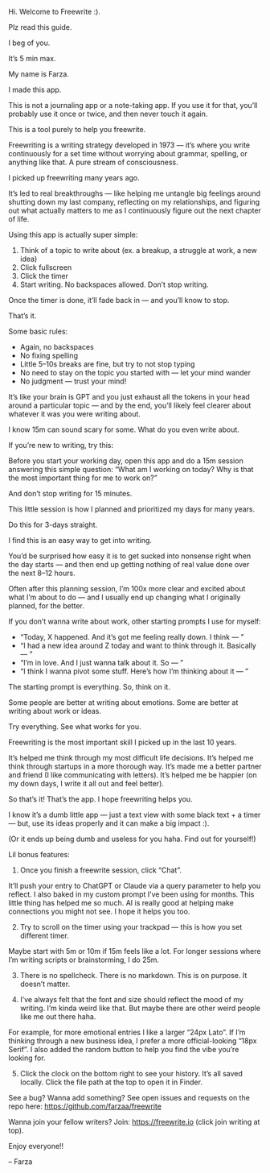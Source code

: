 Hi. Welcome to Freewrite :).

Plz read this guide.

I beg of you.

It’s 5 min max.

My name is Farza.

I made this app.

This is not a journaling app or a note-taking app.
If you use it for that, you’ll probably use it once or twice,
and then never touch it again.

This is a tool purely to help you freewrite.

Freewriting is a writing strategy developed in 1973 — it’s where you write continuously for a set time without worrying about grammar, spelling, or anything like that. A pure stream of consciousness.

I picked up freewriting many years ago.

It’s led to real breakthroughs — like helping me untangle big feelings around shutting down my last company, reflecting on my relationships, and figuring out what actually matters to me as I continuously figure out the next chapter of life.

Using this app is actually super simple:

1. Think of a topic to write about (ex. a breakup, a struggle at work, a new idea)
2. Click fullscreen
3. Click the timer
4. Start writing. No backspaces allowed. Don’t stop writing.

Once the timer is done, it’ll fade back in — and you’ll know to stop.

That’s it.

Some basic rules:

- Again, no backspaces
- No fixing spelling
- Little 5–10s breaks are fine, but try to not stop typing
- No need to stay on the topic you started with — let your mind wander
- No judgment — trust your mind!

It’s like your brain is GPT and you just exhaust all the tokens in your head around a particular topic — and by the end, you’ll likely feel clearer about whatever it was you were writing about.

I know 15m can sound scary for some. What do you even write about.

If you’re new to writing, try this:

Before you start your working day, open this app and do a 15m session answering this simple question: “What am I working on today? Why is that the most important thing for me to work on?”

And don’t stop writing for 15 minutes.

This little session is how I planned and prioritized my days for many years.

Do this for 3-days straight.

I find this is an easy way to get into writing.

You’d be surprised how easy it is to get sucked into nonsense right when the day starts — and then end up getting nothing of real value done over the next 8–12 hours.

Often after this planning session, I’m 100x more clear and excited about what I’m about to do — and I usually end up changing what I originally planned, for the better.

If you don’t wanna write about work, other starting prompts I use for myself:

- “Today, X happened. And it’s got me feeling really down. I think — ”
- “I had a new idea around Z today and want to think through it. Basically — ”
- “I’m in love. And I just wanna talk about it. So — ”
- “I think I wanna pivot some stuff. Here’s how I’m thinking about it — ”

The starting prompt is everything. So, think on it.

Some people are better at writing about emotions.
Some are better at writing about work or ideas.

Try everything. See what works for you.

Freewriting is the most important skill I picked up in the last 10 years.

It’s helped me think through my most difficult life decisions.
It’s helped me think through startups in a more thorough way.
It’s made me a better partner and friend (I like communicating with letters).
It’s helped me be happier (on my down days, I write it all out and feel better).

So that’s it! That’s the app. I hope freewriting helps you.

I know it’s a dumb little app — just a text view with some black text + a timer — but, use its ideas properly and it can make a big impact :).

(Or it ends up being dumb and useless for you haha. Find out for yourself!)

Lil bonus features:

1. Once you finish a freewrite session, click “Chat”.

It’ll push your entry to ChatGPT or Claude via a query parameter to help you reflect. I also baked in my custom prompt I’ve been using for months. This little thing has helped me so much. AI is really good at helping make connections you might not see. I hope it helps you too.

2. Try to scroll on the timer using your trackpad — this is how you set different timer.

Maybe start with 5m or 10m if 15m feels like a lot. For longer sessions where I’m writing scripts or brainstorming, I do 25m.

3. There is no spellcheck. There is no markdown. This is on purpose. It doesn’t matter.

4. I’ve always felt that the font and size should reflect the mood of my writing. I’m kinda weird like that. But maybe there are other weird people like me out there haha.

For example, for more emotional entries I like a larger “24px Lato”.
If I’m thinking through a new business idea, I prefer a more official-looking “18px Serif”. I also added the random button to help you find the vibe you’re looking for.

5. Click the clock on the bottom right to see your history. It’s all saved locally. Click the file path at the top to open it in Finder.

See a bug? Wanna add something? See open issues and requests on the repo here:
https://github.com/farzaa/freewrite

Wanna join your fellow writers? Join:
https://freewrite.io (click join writing at top).

Enjoy everyone!!

– Farza
